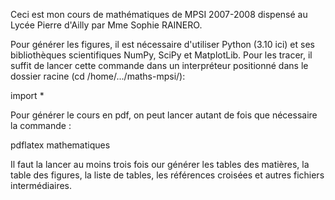 Ceci est mon cours de mathématiques de MPSI 2007-2008 dispensé au Lycée Pierre 
d'Ailly par Mme Sophie RAINERO.


Pour générer les figures, il est nécessaire d'utiliser Python (3.10 ici) et ses 
bibliothèques scientifiques NumPy, SciPy et MatplotLib.
Pour les tracer, il suffit de lancer cette commande dans un interpréteur 
positionné dans le dossier racine (cd /home/.../maths-mpsi/):

import *

Pour générer le cours en pdf, on peut lancer autant de fois que nécessaire la 
commande :

pdflatex mathematiques

Il faut la lancer au moins trois fois our générer les tables des matières, la 
table des figures, la liste de tables, les références croisées et autres 
fichiers intermédiaires.
